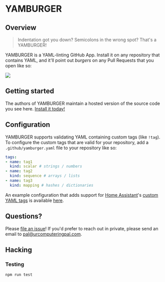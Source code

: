 # YAMBURGER

## Overview

> Indentation got you down? Semicolons in the wrong spot? That's a YAMBURGER!

YAMBURGER is a YAML-linting GitHub App. Install it on any repository that contains YAML, and it'll point out *burgers* on any Pull Requests that you open like so:

![](https://user-images.githubusercontent.com/47/40852374-817dab06-6587-11e8-80c8-06b89b8a8546.png)

## Getting started

The authors of YAMBURGER maintain a hosted version of the source code you see here. [Install it today!](https://github.com/apps/yamburger)

## Configuration

YAMBURGER supports validating YAML containing custom tags (like `!tag`). To configure the custom tags that are valid for your repository, add a `.github/yamburger.yaml` file to your repository like so:

```yaml
tags:
- name: tag1
  kind: scalar # strings / numbers
- name: tag2
  kind: sequence # arrays / lists
- name: tag3
  kind: mapping # hashes / dictionaries
```

An example configuration that adds support for [Home Assistant](https://home-assistant.io)'s [custom YAML tags](https://www.home-assistant.io/docs/configuration/yaml/#using-environment-variables) is available [here](https://github.com/jnewland/ha-config/blob/master/.github/yamburger.yaml).

## Questions?

Please [file an issue](https://github.com/urcomputeringpal/yamburger/issues/new/choose)! If you'd prefer to reach out in private, please send an email to pal@urcomputeringpal.com.

## Hacking

### Testing

    npm run test
